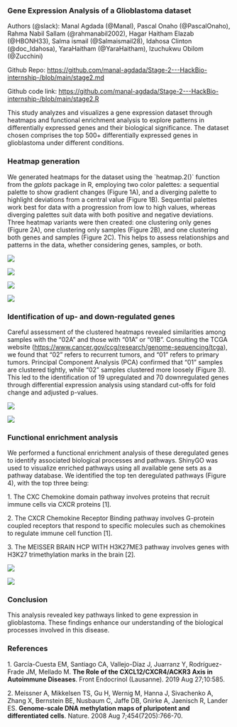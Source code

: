 <!--StartFragment-->


### **Gene Expression Analysis of a Glioblastoma dataset**

Authors (@slack): Manal Agdada (@Manal), Pascal Onaho (@PascalOnaho), Rahma Nabil Sallam (@rahmanabil2002), Hagar Haitham Elazab (@HBONH33), Salma ismail (@Salmaismail28), Idahosa Clinton (@doc\_Idahosa), YaraHaitham (@YaraHaitham), Izuchukwu Obilom (@Zucchini)

Github Repo: <https://github.com/manal-agdada/Stage-2---HackBio-internship-/blob/main/stage2.md>

Github code link: <https://github.com/manal-agdada/Stage-2---HackBio-internship-/blob/main/stage2.R>

This study analyzes and visualizes a gene expression dataset through heatmaps and functional enrichment analysis to explore patterns in differentially expressed genes and their biological significance. The dataset chosen comprises the top 500+ differentially expressed genes in glioblastoma under different conditions.


### **Heatmap generation**

We generated heatmaps for the dataset using the \`heatmap.2()\` function from the _gplots_ package in R, employing two color palettes: a sequential palette to show gradient changes (Figure 1A), and a diverging palette to highlight deviations from a central value (Figure 1B). Sequential palettes work best for data with a progression from low to high values, whereas diverging palettes suit data with both positive and negative deviations. Three heatmap variants were then created: one clustering only genes (Figure 2A), one clustering only samples (Figure 2B), and one clustering both genes and samples (Figure 2C). This helps to assess relationships and patterns in the data, whether considering genes, samples, or both.

![](https://lh7-rt.googleusercontent.com/docsz/AD_4nXfDhqB3AZ_CJ8f6D9WWE0xXft1el4UeTPEckYJ6zqiGFFxwBHewCUYzu0iJSdvrnbDxuD9_igfD3SqEtv3YAB2p3r6k-exa8QHrQ5jbE0x_NuhKg7M2XPD70R65ILXJI9PJNCrzlsDHX60DMqUbYE-Zs74T?key=zicOZvtXSkbx22_fpayXbg)

![](https://lh7-rt.googleusercontent.com/docsz/AD_4nXdQjy5jGlIKqLAz7B8X-evuiHU6UEqNusnOA55H85OcAumAjr-ujzFy45orwQ9xYk5BzB9g3DpCWyguvhmvo2reKGHAUy4-tqc_hN6hsS_w5d06WEYzTnGeSb8GetDewg_LcWpFD3eI279heJxW0wyDdOBw?key=zicOZvtXSkbx22_fpayXbg)

![](https://lh7-rt.googleusercontent.com/docsz/AD_4nXei26jQcEC3m5Y3nu-Z9buoUQBhtNtFNEfTBNjvMvccVBfqB8_PVPnz4gQXTb5CBbmkVFChFCLfC55jsCfxuvzxrCFS8jfnvDMKp4kJweeb4CIxZAuWtwiiIYYpcEHSGFiMKWMxY8I90KOQWraW6h9CG2HV?key=zicOZvtXSkbx22_fpayXbg)

![](https://lh7-rt.googleusercontent.com/docsz/AD_4nXfiMyNdTD0JYKXeqBEdOGk1OPU7g1Ek3REkcarb5gKEogTe1dnY6MWefTU1hWUGMCgEKonuGyVA5sYs5ktIwJpuvZw8z9f14jC1Dnlb2LdSG-AnqbqYNhe5u59ZPjMQvHoF_evn2Tqoe8tTrfhfgyOLNEQ?key=zicOZvtXSkbx22_fpayXbg)


### **Identification of up- and down-regulated genes**

Careful assessment of the clustered heatmaps revealed similarities among samples with the “02A” and those with “01A” or “01B”. Consulting the TCGA website (<https://www.cancer.gov/ccg/research/genome-sequencing/tcga>), we found that “02” refers to recurrent tumors, and “01” refers to primary tumors. Principal Component Analysis (PCA) confirmed that “01” samples are clustered tightly, while “02” samples clustered more loosely (Figure 3). This led to the identification of 19 upregulated and 70 downregulated genes through differential expression analysis using standard cut-offs for fold change and adjusted p-values.

![](https://lh7-rt.googleusercontent.com/docsz/AD_4nXeQVSFiNFUpgrR1v6Q44d3Da9MJyUP2oUW50WrJ-tfgk3gUHAkFp3DnxCpGJ9F5RDhbp9zwJld346mAXqoOyw7uNtGPFr-S4r2vYQR2uTT5LDwfXieONjWI_QcTCy-Huq8pMEihaCJyiyPkuNT_7aDQS89K?key=zicOZvtXSkbx22_fpayXbg)

![](https://lh7-rt.googleusercontent.com/docsz/AD_4nXc4RnETK6bS2DiGjci0vKJlHbqLNCz6ivEwtzopK0VFNTliOn7eY2-iIBEurYQFVdpN_nccuYNhdC6361DNnw_RReBy_H8rGmgD1dhMctaZ-3bKeZIr0mmOb5LFnN2PupBTAtzxW9wwM6UxUoUa8NT4WxwX?key=zicOZvtXSkbx22_fpayXbg)


### **Functional enrichment analysis** 

We performed a functional enrichment analysis of these deregulated genes to identify associated biological processes and pathways. ShinyGO was used to visualize enriched pathways using all available gene sets as a pathway database. We identified the top ten deregulated pathways (Figure 4), with the top three being:

1\.  The CXC Chemokine domain pathway involves proteins that recruit immune cells via CXCR proteins \[1].

2\.  The CXCR Chemokine Receptor Binding pathway involves G-protein coupled receptors that respond to specific molecules such as chemokines to regulate immune cell function \[1].

3\.  The MEISSER BRAIN HCP WITH H3K27ME3 pathway involves genes with H3K27 trimethylation marks in the brain \[2].

![](https://lh7-rt.googleusercontent.com/docsz/AD_4nXecPAthq7Ur3knd27i_41tSaT16vAyBgR9shZJJYg5R88pE9Oa4TuSEJxgAVEFkOYYI5rgfEyDuQ1v7vIE5Pj6YakqW_DRyIxaavnC5ppUOrHuhwUrtB_NwkxoBjzxNwt7EboXHq5PqbtTmS_IYDcjK81fh?key=zicOZvtXSkbx22_fpayXbg)

![](https://lh7-rt.googleusercontent.com/docsz/AD_4nXczVWQF4PFgvX4EFv2uaf5vUY-IWRC8y3nwpZwQWZmSiZcbT35JDvMaQE1xn7LWCp3kqYo3kLUWaEuiYWijk3W8j2nY-0gSmXGHxIrY2rWibd3IyABE-9DNlTCKjzhtfa76m4dl6Ek84eJmuE201CMv9grG?key=zicOZvtXSkbx22_fpayXbg)


### **Conclusion**

This analysis revealed key pathways linked to gene expression in glioblastoma. These findings enhance our understanding of the biological processes involved in this disease.


### **References** 

1\. García-Cuesta EM, Santiago CA, Vallejo-Díaz J, Juarranz Y, Rodríguez-Frade JM, Mellado M. **The Role of the CXCL12/CXCR4/ACKR3 Axis in Autoimmune Diseases**. Front Endocrinol (Lausanne). 2019 Aug 27;10:585.

2\. Meissner A, Mikkelsen TS, Gu H, Wernig M, Hanna J, Sivachenko A, Zhang X, Bernstein BE, Nusbaum C, Jaffe DB, Gnirke A, Jaenisch R, Lander ES. **Genome-scale DNA methylation maps of pluripotent and differentiated cells**. Nature. 2008 Aug 7;454(7205):766-70. 


<!--EndFragment-->
